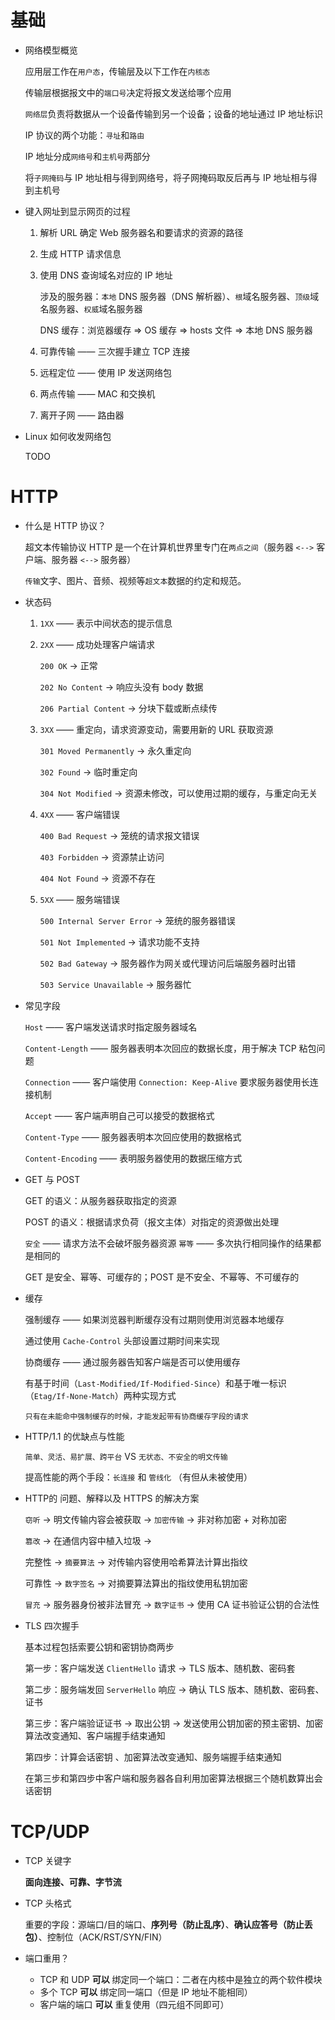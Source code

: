 # 基础

- 网络模型概览

  应用层工作在`用户态`，传输层及以下工作在`内核态`

  传输层根据报文中的`端口号`决定将报文发送给哪个应用

  `网络层`负责将数据从一个设备传输到另一个设备；设备的地址通过 IP 地址标识

  IP 协议的两个功能：`寻址`和`路由`

  IP 地址分成`网络号`和`主机号`两部分

  将`子网掩码`与 IP 地址相与得到网络号，将子网掩码取反后再与 IP 地址相与得到主机号

- 键入网址到显示网页的过程

  1. 解析 URL 确定 Web 服务器名和要请求的资源的路径

  2. 生成 HTTP 请求信息

  3. 使用 DNS 查询域名对应的 IP 地址

     涉及的服务器：`本地` DNS 服务器（DNS 解析器）、`根`域名服务器、`顶级`域名服务器、`权威`域名服务器

     DNS 缓存：浏览器缓存 => OS 缓存 => hosts 文件 => 本地 DNS 服务器

  4. 可靠传输 —— 三次握手建立 TCP 连接

  5. 远程定位 —— 使用 IP 发送网络包

  6. 两点传输 —— MAC 和交换机

  7. 离开子网 —— 路由器

- Linux 如何收发网络包

  TODO

# HTTP

- 什么是 HTTP 协议？

  超文本传输协议 HTTP 是一个在计算机世界里专门在`两点之间`（服务器 `<-->` 客户端、服务器 `<-->` 服务器）

  `传输`文字、图片、音频、视频等`超文本`数据的约定和规范。

- 状态码

  1. `1XX` —— 表示中间状态的提示信息

  2. `2XX`  —— 成功处理客户端请求

     `200 OK` -> 正常

     `202 No Content` -> 响应头没有 body 数据

     `206 Partial Content` -> 分块下载或断点续传

  3. `3XX` —— 重定向，请求资源变动，需要用新的 URL 获取资源

     `301 Moved Permanently` -> 永久重定向

     `302 Found` -> 临时重定向

     `304 Not Modified` -> 资源未修改，可以使用过期的缓存，与重定向无关

  4. `4XX` —— 客户端错误

     `400 Bad Request` -> 笼统的请求报文错误

     `403 Forbidden` -> 资源禁止访问

     `404 Not Found` -> 资源不存在

  5. `5XX` —— 服务端错误

     `500 Internal Server Error` -> 笼统的服务器错误

     `501 Not Implemented` -> 请求功能不支持

     `502 Bad Gateway` -> 服务器作为网关或代理访问后端服务器时出错

     `503 Service Unavailable` -> 服务器忙

- 常见字段

  `Host` —— 客户端发送请求时指定服务器域名

  `Content-Length` —— 服务器表明本次回应的数据长度，用于解决 TCP 粘包问题

  `Connection` —— 客户端使用 `Connection: Keep-Alive` 要求服务器使用长连接机制

  `Accept` —— 客户端声明自己可以接受的数据格式

  `Content-Type` —— 服务器表明本次回应使用的数据格式

  `Content-Encoding` —— 表明服务器使用的数据压缩方式

- GET 与 POST

  GET 的语义：从服务器获取指定的资源

  POST 的语义：根据请求负荷（报文主体）对指定的资源做出处理

  `安全` —— 请求方法不会破坏服务器资源 `幂等` —— 多次执行相同操作的结果都是相同的

  GET 是安全、幂等、可缓存的；POST 是不安全、不幂等、不可缓存的

- 缓存

  强制缓存 —— 如果浏览器判断缓存没有过期则使用浏览器本地缓存

  通过使用 `Cache-Control` 头部设置过期时间来实现

  协商缓存 —— 通过服务器告知客户端是否可以使用缓存

  有基于时间（`Last-Modified/If-Modified-Since`）和基于唯一标识（`Etag/If-None-Match`）两种实现方式

  `只有在未能命中强制缓存的时候，才能发起带有协商缓存字段的请求`

- HTTP/1.1 的优缺点与性能

  `简单、灵活、易扩展、跨平台` VS `无状态、不安全的明文传输`

  提高性能的两个手段：`长连接` 和 `管线化` （有但从未被使用）

- HTTP的 问题、解释以及 HTTPS 的解决方案

  `窃听` -> 明文传输内容会被获取 -> `加密传输` -> 非对称加密 + 对称加密

  `篡改` -> 在通信内容中植入垃圾 -> 

  完整性 -> `摘要算法` -> 对传输内容使用哈希算法计算出指纹

  可靠性 -> `数字签名` -> 对摘要算法算出的指纹使用私钥加密

  `冒充` -> 服务器身份被非法冒充 -> `数字证书` -> 使用 CA 证书验证公钥的合法性

- TLS 四次握手

  基本过程包括索要公钥和密钥协商两步

  第一步：客户端发送 `ClientHello` 请求 -> TLS 版本、随机数、密码套

  第二步：服务端发回 `ServerHello` 响应 ->  确认 TLS 版本、随机数、密码套、证书

  第三步：客户端验证证书 -> 取出公钥 -> 发送使用公钥加密的预主密钥、加密算法改变通知、客户端握手结束通知

  第四步：计算会话密钥 、加密算法改变通知、服务端握手结束通知

  在第三步和第四步中客户端和服务器各自利用加密算法根据三个随机数算出会话密钥

# TCP/UDP

- TCP 关键字

  **面向连接、可靠、字节流**

- TCP 头格式

  重要的字段：源端口/目的端口、**序列号（防止乱序）**、**确认应答号（防止丢包）**、控制位（ACK/RST/SYN/FIN）

- 端口重用？

  - TCP 和 UDP **可以** 绑定同一个端口：二者在内核中是独立的两个软件模块
  - 多个 TCP **可以** 绑定同一端口（但是 IP 地址不能相同）
  - 客户端的端口 **可以** 重复使用（四元组不同即可）
